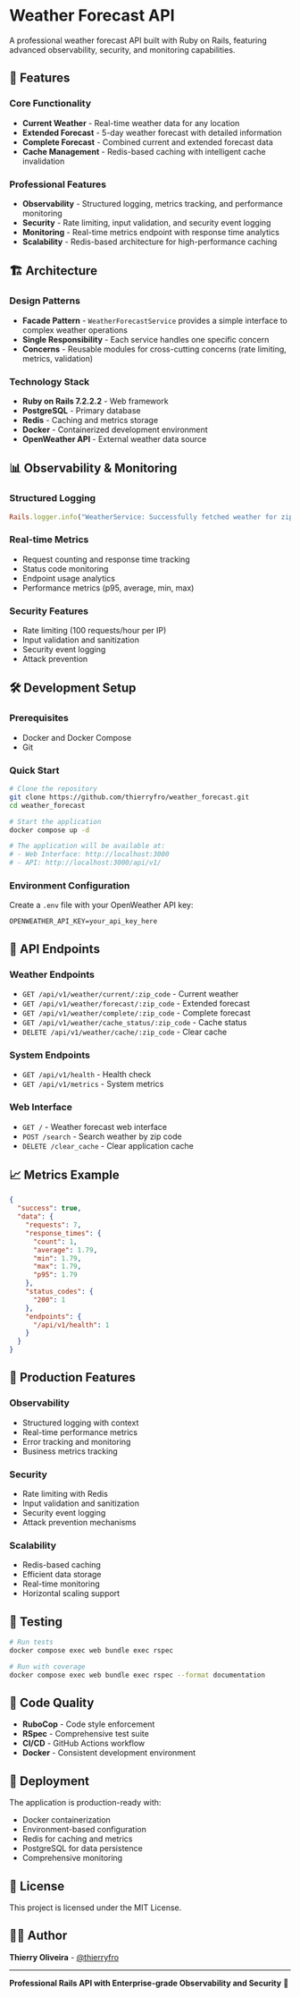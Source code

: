 # Weather Forecast API

A professional weather forecast API built with Ruby on Rails, featuring advanced observability, security, and monitoring capabilities.

## 🚀 Features

### Core Functionality
- **Current Weather** - Real-time weather data for any location
- **Extended Forecast** - 5-day weather forecast with detailed information
- **Complete Forecast** - Combined current and extended forecast data
- **Cache Management** - Redis-based caching with intelligent cache invalidation

### Professional Features
- **Observability** - Structured logging, metrics tracking, and performance monitoring
- **Security** - Rate limiting, input validation, and security event logging
- **Monitoring** - Real-time metrics endpoint with response time analytics
- **Scalability** - Redis-based architecture for high-performance caching

## 🏗️ Architecture

### Design Patterns
- **Facade Pattern** - `WeatherForecastService` provides a simple interface to complex weather operations
- **Single Responsibility** - Each service handles one specific concern
- **Concerns** - Reusable modules for cross-cutting concerns (rate limiting, metrics, validation)

### Technology Stack
- **Ruby on Rails 7.2.2.2** - Web framework
- **PostgreSQL** - Primary database
- **Redis** - Caching and metrics storage
- **Docker** - Containerized development environment
- **OpenWeather API** - External weather data source

## 📊 Observability & Monitoring

### Structured Logging
```ruby
Rails.logger.info("WeatherService: Successfully fetched weather for zip_code=#{zip_code}, response_time=#{response_time}ms")
```

### Real-time Metrics
- Request counting and response time tracking
- Status code monitoring
- Endpoint usage analytics
- Performance metrics (p95, average, min, max)

### Security Features
- Rate limiting (100 requests/hour per IP)
- Input validation and sanitization
- Security event logging
- Attack prevention

## 🛠️ Development Setup

### Prerequisites
- Docker and Docker Compose
- Git

### Quick Start
```bash
# Clone the repository
git clone https://github.com/thierryfro/weather_forecast.git
cd weather_forecast

# Start the application
docker compose up -d

# The application will be available at:
# - Web Interface: http://localhost:3000
# - API: http://localhost:3000/api/v1/
```

### Environment Configuration
Create a `.env` file with your OpenWeather API key:
```env
OPENWEATHER_API_KEY=your_api_key_here
```

## 📡 API Endpoints

### Weather Endpoints
- `GET /api/v1/weather/current/:zip_code` - Current weather
- `GET /api/v1/weather/forecast/:zip_code` - Extended forecast
- `GET /api/v1/weather/complete/:zip_code` - Complete forecast
- `GET /api/v1/weather/cache_status/:zip_code` - Cache status
- `DELETE /api/v1/weather/cache/:zip_code` - Clear cache

### System Endpoints
- `GET /api/v1/health` - Health check
- `GET /api/v1/metrics` - System metrics

### Web Interface
- `GET /` - Weather forecast web interface
- `POST /search` - Search weather by zip code
- `DELETE /clear_cache` - Clear application cache

## 📈 Metrics Example

```json
{
  "success": true,
  "data": {
    "requests": 7,
    "response_times": {
      "count": 1,
      "average": 1.79,
      "min": 1.79,
      "max": 1.79,
      "p95": 1.79
    },
    "status_codes": {
      "200": 1
    },
    "endpoints": {
      "/api/v1/health": 1
    }
  }
}
```

## 🔧 Production Features

### Observability
- Structured logging with context
- Real-time performance metrics
- Error tracking and monitoring
- Business metrics tracking

### Security
- Rate limiting with Redis
- Input validation and sanitization
- Security event logging
- Attack prevention mechanisms

### Scalability
- Redis-based caching
- Efficient data storage
- Real-time monitoring
- Horizontal scaling support

## 🧪 Testing

```bash
# Run tests
docker compose exec web bundle exec rspec

# Run with coverage
docker compose exec web bundle exec rspec --format documentation
```

## 📝 Code Quality

- **RuboCop** - Code style enforcement
- **RSpec** - Comprehensive test suite
- **CI/CD** - GitHub Actions workflow
- **Docker** - Consistent development environment

## 🚀 Deployment

The application is production-ready with:
- Docker containerization
- Environment-based configuration
- Redis for caching and metrics
- PostgreSQL for data persistence
- Comprehensive monitoring

## 📄 License

This project is licensed under the MIT License.

## 👨‍💻 Author

**Thierry Oliveira** - [@thierryfro](https://github.com/thierryfro)

---

**Professional Rails API with Enterprise-grade Observability and Security** 🚀
